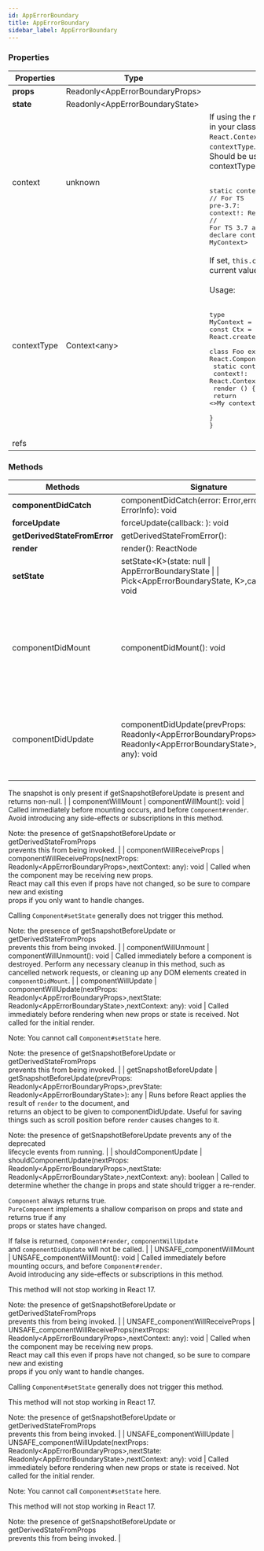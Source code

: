 ```yaml
---
id: AppErrorBoundary
title: AppErrorBoundary
sidebar_label: AppErrorBoundary
---
```




### Properties

| Properties | Type | Description |
| --------- | ---- | ----------- |
| **props** | Readonly<AppErrorBoundaryProps\> |  |
| **state** | Readonly<AppErrorBoundaryState\> |  |
| context | unknown | If using the new style context, re-declare this in your class to be the<br/><code>React.ContextType</code> of your <code>static contextType</code>.<br/>Should be used with type annotation or static contextType.<br/><br/><pre>static contextType = MyContext<br/>// For TS pre-3.7:<br/>context!: React.ContextType<typeof MyContext\><br/>// For TS 3.7 and above:<br/>declare context: React.ContextType<typeof MyContext\></pre> |
| contextType | Context<any\> | If set, <code>this.context</code> will be set at runtime to the current value of the given Context.<br/><br/>Usage:<br/><br/><pre>type MyContext = number<br/>const Ctx = React.createContext<MyContext\>(0)<br/><br/>class Foo extends React.Component {<br/>  static contextType = Ctx<br/>  context!: React.ContextType<typeof Ctx\><br/>  render () {<br/>    return <\>My context's value: {this.context}</\>;<br/>  }<br/>}</pre> |
| refs |  |  |


### Methods

| Methods | Signature | Description |
| --------- | ---- | ----------- |
| **componentDidCatch** | componentDidCatch(error: Error,errorInfo: ErrorInfo): void |  |
| **forceUpdate** | forceUpdate(callback: ): void |  |
| **getDerivedStateFromError** | getDerivedStateFromError():  |  |
| **render** | render(): ReactNode |  |
| **setState** | setState<K\>(state: null \| AppErrorBoundaryState \|  \| Pick<AppErrorBoundaryState, K\>,callback: ): void |  |
| componentDidMount | componentDidMount(): void | Called immediately after a component is mounted. Setting state here will trigger re-rendering. |
| componentDidUpdate | componentDidUpdate(prevProps: Readonly<AppErrorBoundaryProps\>,prevState: Readonly<AppErrorBoundaryState\>,snapshot: any): void | Called immediately after updating occurs. Not called for the initial render.

The snapshot is only present if getSnapshotBeforeUpdate is present and returns non-null. |
| componentWillMount | componentWillMount(): void | Called immediately before mounting occurs, and before `Component#render`.  
Avoid introducing any side-effects or subscriptions in this method.

Note: the presence of getSnapshotBeforeUpdate or getDerivedStateFromProps  
prevents this from being invoked. |
| componentWillReceiveProps | componentWillReceiveProps(nextProps: Readonly<AppErrorBoundaryProps\>,nextContext: any): void | Called when the component may be receiving new props.  
React may call this even if props have not changed, so be sure to compare new and existing  
props if you only want to handle changes.

Calling `Component#setState` generally does not trigger this method.

Note: the presence of getSnapshotBeforeUpdate or getDerivedStateFromProps  
prevents this from being invoked. |
| componentWillUnmount | componentWillUnmount(): void | Called immediately before a component is destroyed. Perform any necessary cleanup in this method, such as  
cancelled network requests, or cleaning up any DOM elements created in `componentDidMount`. |
| componentWillUpdate | componentWillUpdate(nextProps: Readonly<AppErrorBoundaryProps\>,nextState: Readonly<AppErrorBoundaryState\>,nextContext: any): void | Called immediately before rendering when new props or state is received. Not called for the initial render.

Note: You cannot call `Component#setState` here.

Note: the presence of getSnapshotBeforeUpdate or getDerivedStateFromProps  
prevents this from being invoked. |
| getSnapshotBeforeUpdate | getSnapshotBeforeUpdate(prevProps: Readonly<AppErrorBoundaryProps\>,prevState: Readonly<AppErrorBoundaryState\>): any | Runs before React applies the result of `render` to the document, and  
returns an object to be given to componentDidUpdate. Useful for saving  
things such as scroll position before `render` causes changes to it.

Note: the presence of getSnapshotBeforeUpdate prevents any of the deprecated  
lifecycle events from running. |
| shouldComponentUpdate | shouldComponentUpdate(nextProps: Readonly<AppErrorBoundaryProps\>,nextState: Readonly<AppErrorBoundaryState\>,nextContext: any): boolean | Called to determine whether the change in props and state should trigger a re-render.

`Component` always returns true.  
`PureComponent` implements a shallow comparison on props and state and returns true if any  
props or states have changed.

If false is returned, `Component#render`, `componentWillUpdate`  
and `componentDidUpdate` will not be called. |
| UNSAFE_componentWillMount | UNSAFE_componentWillMount(): void | Called immediately before mounting occurs, and before `Component#render`.  
Avoid introducing any side-effects or subscriptions in this method.

This method will not stop working in React 17.

Note: the presence of getSnapshotBeforeUpdate or getDerivedStateFromProps  
prevents this from being invoked. |
| UNSAFE_componentWillReceiveProps | UNSAFE_componentWillReceiveProps(nextProps: Readonly<AppErrorBoundaryProps\>,nextContext: any): void | Called when the component may be receiving new props.  
React may call this even if props have not changed, so be sure to compare new and existing  
props if you only want to handle changes.

Calling `Component#setState` generally does not trigger this method.

This method will not stop working in React 17.

Note: the presence of getSnapshotBeforeUpdate or getDerivedStateFromProps  
prevents this from being invoked. |
| UNSAFE_componentWillUpdate | UNSAFE_componentWillUpdate(nextProps: Readonly<AppErrorBoundaryProps\>,nextState: Readonly<AppErrorBoundaryState\>,nextContext: any): void | Called immediately before rendering when new props or state is received. Not called for the initial render.

Note: You cannot call `Component#setState` here.

This method will not stop working in React 17.

Note: the presence of getSnapshotBeforeUpdate or getDerivedStateFromProps  
prevents this from being invoked. |
